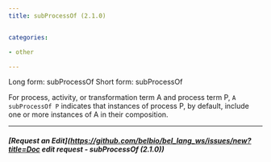 ```yaml
---
title: subProcessOf (2.1.0)


categories:

- other

---
```

<!-- COMPUTER GENERATED PAGE!!! DO NOT EDIT DIRECTLY  -->
<!--    must be changed in scripts/templates.py which is processed by scripts/update_refs.py -->

Long form: subProcessOf
Short form: subProcessOf

For process, activity, or transformation term A and process term P, `A subProcessOf P` indicates that instances of process P, by default, include one or more instances of A in their composition.


---
##### [Request an Edit](https://github.com/belbio/bel_lang_ws/issues/new?title=Doc edit request - subProcessOf (2.1.0))